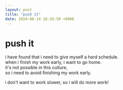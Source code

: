 ```yaml
---
layout: post
title: "push it"
date: 2024-06-14 18:26:58 +0900
---
```


# push it

i have found that i need to give myself a hard schedule.  
when i finish my work early, i want to go home.  
it's not possible in this culture,  
so i need to avoid finishing my work early.  
  
i don't want to work slower, so i will do more work!  
